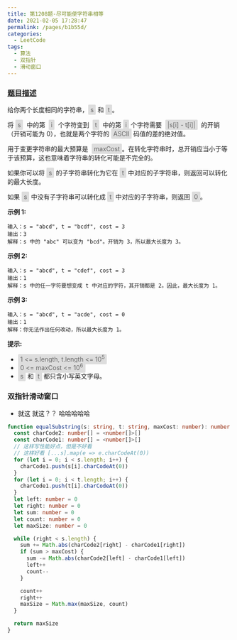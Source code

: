 ```yaml
---
title: 第1208题-尽可能使字符串相等
date: 2021-02-05 17:28:47
permalink: /pages/b1b55d/
categories:
  - LeetCode
tags:
  - 算法
  - 双指针
  - 滑动窗口
---
```


### [题目描述](https://leetcode-cn.com/problems/get-equal-substrings-within-budget/)

给你两个长度相同的字符串，<span style="background: #ddd; color: #666; padding: 3px 5px; border-radius: 2px;">s</span> 和 <span style="background: #ddd; color: #666; padding: 3px 5px; border-radius: 2px;">t</span>。

将 <span style="background: #ddd; color: #666; padding: 3px 5px; border-radius: 2px;">s</span>  中的第  <span style="background: #ddd; color: #666; padding: 3px 5px; border-radius: 2px;">i</span>  个字符变到  <span style="background: #ddd; color: #666; padding: 3px 5px; border-radius: 2px;">t</span>  中的第 <span style="background: #ddd; color: #666; padding: 3px 5px; border-radius: 2px;">i</span> 个字符需要  <span style="background: #ddd; color: #666; padding: 3px 5px; border-radius: 2px;">|s[i] - t[i]|</span>  的开销（开销可能为 0），也就是两个字符的 <span style="background: #ddd; color: #666; padding: 3px 5px; border-radius: 2px;">ASCII</span> 码值的差的绝对值。

用于变更字符串的最大预算是  <span style="background: #ddd; color: #666; padding: 3px 5px; border-radius: 2px;">maxCost</span>。在转化字符串时，总开销应当小于等于该预算，这也意味着字符串的转化可能是不完全的。

如果你可以将 <span style="background: #ddd; color: #666; padding: 3px 5px; border-radius: 2px;">s</span> 的子字符串转化为它在 <span style="background: #ddd; color: #666; padding: 3px 5px; border-radius: 2px;">t</span> 中对应的子字符串，则返回可以转化的最大长度。

如果 <span style="background: #ddd; color: #666; padding: 3px 5px; border-radius: 2px;">s</span> 中没有子字符串可以转化成 <span style="background: #ddd; color: #666; padding: 3px 5px; border-radius: 2px;">t</span> 中对应的子字符串，则返回 <span style="background: #ddd; color: #666; padding: 3px 5px; border-radius: 2px;">0</span>。

<!-- more -->

**示例 1:**

```
输入：s = "abcd", t = "bcdf", cost = 3
输出：3
解释：s 中的 "abc" 可以变为 "bcd"。开销为 3，所以最大长度为 3。
```

**示例 2:**

```
输入：s = "abcd", t = "cdef", cost = 3
输出：1
解释：s 中的任一字符要想变成 t 中对应的字符，其开销都是 2。因此，最大长度为 1。
```

**示例 3:**

```
输入：s = "abcd", t = "acde", cost = 0
输出：1
解释：你无法作出任何改动，所以最大长度为 1。
```

**提示:**

- <span style="background: #ddd; color: #666; padding: 3px 5px; border-radius: 2px;">1 <= s.length, t.length <= 10<sup>5</sup></span>
- <span style="background: #ddd; color: #666; padding: 3px 5px; border-radius: 2px;">0 <= maxCost <= 10<sup>6</sup></span>
- <span style="background: #ddd; color: #666; padding: 3px 5px; border-radius: 2px;">s</span> 和 <span style="background: #ddd; color: #666; padding: 3px 5px; border-radius: 2px;">t</span> 都只含小写英文字母。

### 双指针滑动窗口

- 就这 就这？？ 哈哈哈哈哈

```TypeScript
function equalSubstring(s: string, t: string, maxCost: number): number {
  const charCode2: number[] = <number[]>[]
  const charCode1: number[] = <number[]>[]
  // 这样写性能好点，但是不好看
  // 这样好看 [...s].map(e => e.charCodeAt(0))
  for (let i = 0; i < s.length; i++) {
    charCode1.push(s[i].charCodeAt(0))
  }
  for (let i = 0; i < t.length; i++) {
    charCode1.push(t[i].charCodeAt(0))
  }
  let left: number = 0
  let right: number = 0
  let sum: number = 0
  let count: number = 0
  let maxSize: number = 0

  while (right < s.length) {
    sum += Math.abs(charCode2[right] - charCode1[right])
    if (sum > maxCost) {
      sum -= Math.abs(charCode2[left] - charCode1[left])
      left++
      count--
    }

    count++
    right++
    maxSize = Math.max(maxSize, count)
  }

  return maxSize
}
```

